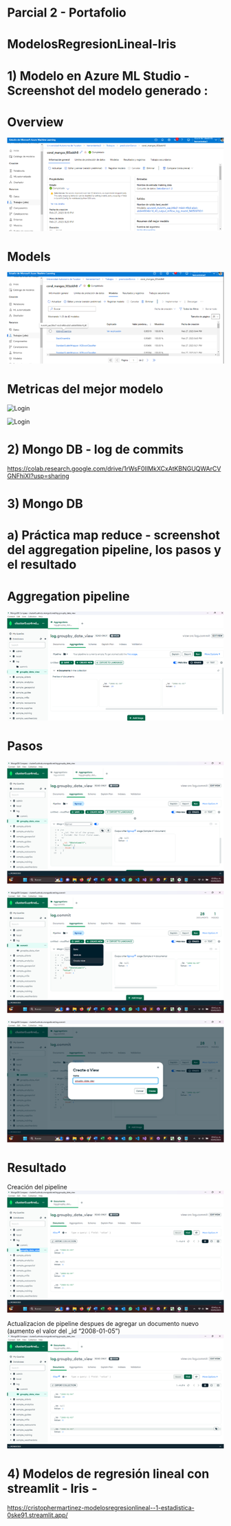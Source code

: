 
# Parcial 2 - Portafolio 

# ModelosRegresionLineal-Iris

# 1) Modelo en Azure ML Studio  - Screenshot del modelo generado :
# Overview
![Login](https://github.com/CristopherMartinez/ModelosRegresionLineal-Iris/blob/master/Overview.png?raw=true)

# Models
![Login](https://github.com/CristopherMartinez/ModelosRegresionLineal-Iris/blob/master/Models.png?raw=true)

# Metricas del mejor modelo
![Login](https://github.com/CristopherMartinez/ModelosRegresionLineal-Iris/blob/master/M%C3%A9tricas%20del%20mejor%20modelo.png?raw=true)

![Login](https://github.com/CristopherMartinez/ModelosRegresionLineal-Iris/blob/master/M%C3%A9tricas%20del%20mejor%20modelo2.png?raw=true)

# 2) Mongo DB -  log de commits
https://colab.research.google.com/drive/1rWsF0IIMkXCxAtKBNGUQWArCVGNFhiXI?usp=sharing

# 3) Mongo DB 
# a) Práctica map reduce - screenshot del aggregation pipeline, los pasos y el resultado

# Aggregation pipeline
![Login](https://github.com/CristopherMartinez/ModelosRegresionLineal-Iris/blob/master/pipelineagreggations.png?raw=true)

# Pasos
![Login](https://github.com/CristopherMartinez/ModelosRegresionLineal-Iris/blob/master/paso1_pipeline.png?raw=true)

![Login](https://github.com/CristopherMartinez/ModelosRegresionLineal-Iris/blob/master/paso2_pipeline.png?raw=true)

![Login](https://github.com/CristopherMartinez/ModelosRegresionLineal-Iris/blob/master/paso3_pipeline.png?raw=true)


# Resultado
Creación del pipeline
![Login](https://github.com/CristopherMartinez/ModelosRegresionLineal-Iris/blob/master/pipelineView.png?raw=true
)

Actualizacion de pipeline despues de agregar un documento nuevo (aumento el valor del _id “2008-01-05”)
![Login](https://github.com/CristopherMartinez/ModelosRegresionLineal-Iris/blob/master/pipelineView2.png?raw=true
)

# 4) Modelos de regresión lineal con streamlit - Iris - 
https://cristophermartinez-modelosregresionlineal--1-estadistica-0ske91.streamlit.app/

